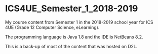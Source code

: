 # ICS4UE_Semester_1_2018-2019
My course content from Semester 1 in the 2018-2019 school year for ICS 4UE (Grade 12 Computer Science, eLearning).

The programming language is Java 1.8 and the IDE is NetBeans 8.2.

This is a back-up of most of the content that was hosted on D2L.
